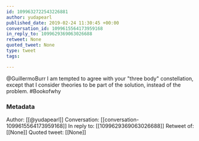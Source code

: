 ```yaml
---
id: 1099632722543226881
author: yudapearl
published_date: 2019-02-24 11:30:45 +00:00
conversation_id: 1099615564173959168
in_reply_to: 1099629369063026688
retweet: None
quoted_tweet: None
type: tweet
tags:

---
```


@GuillermoBurr I am tempted to agree with your "three body" constellation, except that I consider theories to be part of the solution, instead of the problem. #Bookofwhy

### Metadata

Author: [[@yudapearl]]
Conversation: [[conversation-1099615564173959168]]
In reply to: [[1099629369063026688]]
Retweet of: [[None]]
Quoted tweet: [[None]]
